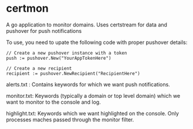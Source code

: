 # certmon
A go application to monitor domains. Uses certstream for data and pushover for push notifications

To use, you need to upate the following code with proper pushover details:

	// Create a new pushover instance with a token
	push := pushover.New("YourAppTokenHere")

	// Create a new recipient
	recipient := pushover.NewRecipient("RecipientHere")
  
alerts.txt :    Contains keywords for which we want push notifications.

monitor.txt:    Keywords (typically a domain or top level domain) which we want to monitor to the console and log.

  highlight.txt:  Keywords which we want highlighted on the console. Only processes maches passed through the monitor filter.

